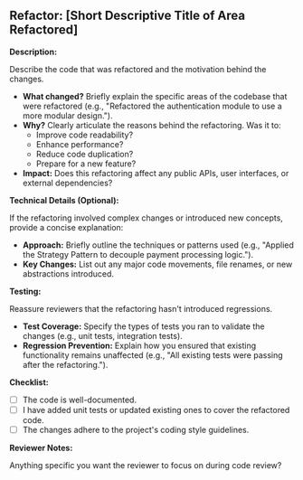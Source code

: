 ## Refactor: [Short Descriptive Title of Area Refactored]

**Description:**

Describe the code that was refactored and the motivation behind the changes. 

* **What changed?** Briefly explain the specific areas of the codebase that were refactored (e.g., "Refactored the authentication module to use a more modular design."). 
* **Why?**  Clearly articulate the reasons behind the refactoring. Was it to:
    * Improve code readability? 
    * Enhance performance?
    * Reduce code duplication?
    * Prepare for a new feature? 
* **Impact:** Does this refactoring affect any public APIs, user interfaces, or external dependencies? 

**Technical Details (Optional):**

If the refactoring involved complex changes or introduced new concepts, provide a concise explanation:

* **Approach:**  Briefly outline the techniques or patterns used (e.g., "Applied the Strategy Pattern to decouple payment processing logic.").
* **Key Changes:**  List out any major code movements, file renames, or new abstractions introduced.

**Testing:**

Reassure reviewers that the refactoring hasn't introduced regressions. 

* **Test Coverage:**  Specify the types of tests you ran to validate the changes (e.g., unit tests, integration tests).
* **Regression Prevention:**  Explain how you ensured that existing functionality remains unaffected (e.g., "All existing tests were passing after the refactoring.").

**Checklist:**

- [ ] The code is well-documented.
- [ ] I have added unit tests or updated existing ones to cover the refactored code.
- [ ] The changes adhere to the project's coding style guidelines. 

**Reviewer Notes:**

Anything specific you want the reviewer to focus on during code review? 

